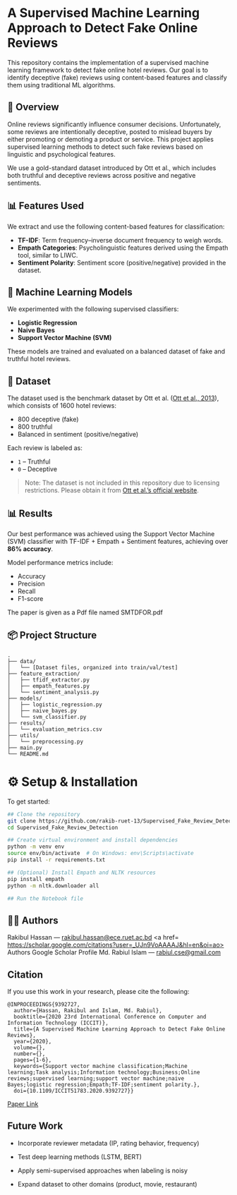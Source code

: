 # A Supervised Machine Learning Approach to Detect Fake Online Reviews

This repository contains the implementation of a supervised machine learning framework to detect fake online hotel reviews. Our goal is to identify deceptive (fake) reviews using content-based features and classify them using traditional ML algorithms.

## 📄 Overview

Online reviews significantly influence consumer decisions. Unfortunately, some reviews are intentionally deceptive, posted to mislead buyers by either promoting or demoting a product or service. This project applies supervised learning methods to detect such fake reviews based on linguistic and psychological features.

We use a gold-standard dataset introduced by Ott et al., which includes both truthful and deceptive reviews across positive and negative sentiments.

## 📊 Features Used

We extract and use the following content-based features for classification:

- **TF-IDF**: Term frequency–inverse document frequency to weigh words.
- **Empath Categories**: Psycholinguistic features derived using the Empath tool, similar to LIWC.
- **Sentiment Polarity**: Sentiment score (positive/negative) provided in the dataset.

## 🧠 Machine Learning Models

We experimented with the following supervised classifiers:

- **Logistic Regression**
- **Naive Bayes**
- **Support Vector Machine (SVM)**

These models are trained and evaluated on a balanced dataset of fake and truthful hotel reviews.

## 📁 Dataset

The dataset used is the benchmark dataset by Ott et al. ([Ott et al., 2013](https://aclanthology.org/P11-1033.pdf)), which consists of 1600 hotel reviews:

- 800 deceptive (fake)
- 800 truthful
- Balanced in sentiment (positive/negative)

Each review is labeled as:
- `1` – Truthful
- `0` – Deceptive

> Note: The dataset is not included in this repository due to licensing restrictions. Please obtain it from [Ott et al.’s official website](http://myleott.com/op-spam.html).

## 📊 Results

Our best performance was achieved using the Support Vector Machine (SVM) classifier with TF-IDF + Empath + Sentiment features, achieving over **86% accuracy**.

Model performance metrics include:
- Accuracy
- Precision
- Recall
- F1-score

The paper is given as a Pdf file named SMTDFOR.pdf

## 📦 Project Structure

```plaintext
.
├── data/
│   └── [Dataset files, organized into train/val/test]
├── feature_extraction/
│   ├── tfidf_extractor.py
│   ├── empath_features.py
│   └── sentiment_analysis.py
├── models/
│   ├── logistic_regression.py
│   ├── naive_bayes.py
│   └── svm_classifier.py
├── results/
│   └── evaluation_metrics.csv
├── utils/
│   └── preprocessing.py
├── main.py
└── README.md

```

# ⚙️ Setup & Installation

To get started:

```bash
## Clone the repository
git clone https://github.com/rakib-ruet-13/Supervised_Fake_Review_Detection.git
cd Supervised_Fake_Review_Detection

## Create virtual environment and install dependencies
python -m venv env
source env/bin/activate  # On Windows: env\Scripts\activate
pip install -r requirements.txt

## (Optional) Install Empath and NLTK resources
pip install empath
python -m nltk.downloader all

## Run the Notebook file
```

## 🧑‍💻 Authors
Rakibul Hassan — rakibul.hassan@ece.ruet.ac.bd
<a href= https://scholar.google.com/citations?user=_UJn9VoAAAAJ&hl=en&oi=ao> Authors Google Scholar Profile</a>
Md. Rabiul Islam — rabiul.cse@gmail.com

## Citation
If you use this work in your research, please cite the following:
```
@INPROCEEDINGS{9392727,
  author={Hassan, Rakibul and Islam, Md. Rabiul},
  booktitle={2020 23rd International Conference on Computer and Information Technology (ICCIT)}, 
  title={A Supervised Machine Learning Approach to Detect Fake Online Reviews}, 
  year={2020},
  volume={},
  number={},
  pages={1-6},
  keywords={Support vector machine classification;Machine learning;Task analysis;Information technology;Business;Online reviews;supervised learning;support vector machine;naive Bayes;logistic regression;Empath;TF-IDF;sentiment polarity.},
  doi={10.1109/ICCIT51783.2020.9392727}}

```
<a href= https://ieeexplore.ieee.org/abstract/document/9392727> Paper Link  </a>

## Future Work
* Incorporate reviewer metadata (IP, rating behavior, frequency)

* Test deep learning methods (LSTM, BERT)

* Apply semi-supervised approaches when labeling is noisy

* Expand dataset to other domains (product, movie, restaurant)
